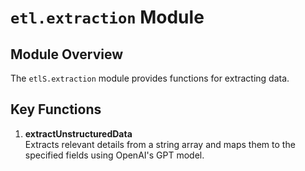 # `etl.extraction` Module

## Module Overview

The `etlS.extraction` module provides functions for extracting data.

## Key Functions

1. **extractUnstructuredData**  
   Extracts relevant details from a string array and maps them to the specified fields using OpenAI's GPT model.
